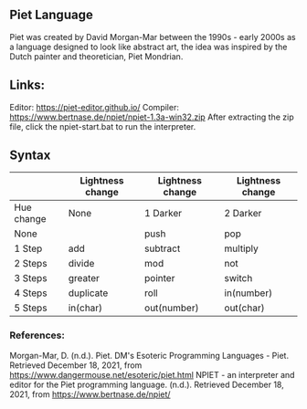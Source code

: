 ## Piet Language
Piet was created by David Morgan-Mar between the 1990s - early 2000s as a language designed to look like abstract art, the idea was inspired by the Dutch painter and theoretician, Piet Mondrian.

## Links: 
Editor: https://piet-editor.github.io/
Compiler: https://www.bertnase.de/npiet/npiet-1.3a-win32.zip
After extracting the zip file, click the npiet-start.bat to run the interpreter.

## Syntax

|  | Lightness change | Lightness change | Lightness change |
|---|---|---|---|
| Hue change | None | 1 Darker | 2 Darker |
| None |  | push | pop |
| 1 Step | add | subtract | multiply |
| 2 Steps | divide | mod | not |
| 3 Steps | greater | pointer | switch |
| 4 Steps | duplicate | roll | in(number) |
| 5 Steps | in(char) | out(number) | out(char) |

### References:
Morgan-Mar, D. (n.d.). Piet. DM's Esoteric Programming Languages - Piet. Retrieved December 18, 2021, from https://www.dangermouse.net/esoteric/piet.html 
NPIET - an interpreter and editor for the Piet programming language. (n.d.). Retrieved December 18, 2021, from https://www.bertnase.de/npiet/ 



